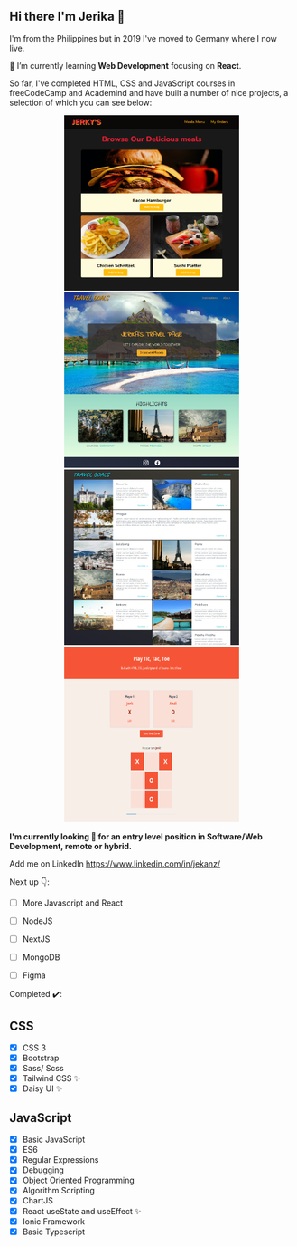 ## Hi there I'm Jerika 👋

I'm from the Philippines but in 2019 I've moved to Germany where I now live.

🌱 I’m currently learning **Web Development** focusing on **React**.

<!-- Things that interest me are -->

<!-- I enjoy ... -->

So far, I've completed HTML, CSS and JavaScript courses in freeCodeCamp and Academind and have built a number of nice projects, a selection of which you can see below:

<div align="center">
  <img src="web_food.png" width="310" height="310" alt="Web Food Page" style="display: inline" /><img src="travel_startpage.png" width="310" height="310" alt="Travel Page - Home Page" style="display: inline" />
  <img src="travel_destinations.png" width="310" height="310" alt="Travel Page - Destinations Page" style="display: inline" /><img src="tictactoe.png" width="310" height="310" alt="Tic Tac Toe" style="display: inline" />
</div>

**I'm currently looking 👀 for an entry level position in Software/Web Development, remote or hybrid.**

Add me on LinkedIn <https://www.linkedin.com/in/jekanz/>

Next up 👇:

- [ ] More Javascript and React
- [ ] NodeJS
- [ ] NextJS
- [ ] MongoDB
- [ ] Figma


Completed ✔️:

## CSS
- [x] CSS 3
- [x] Bootstrap
- [x] Sass/ Scss 
- [x] Tailwind CSS ✨
- [x] Daisy UI ✨

## JavaScript
- [x] Basic JavaScript
- [x] ES6
- [x] Regular Expressions
- [x] Debugging
- [x] Object Oriented Programming
- [x] Algorithm Scripting
- [x] ChartJS
- [x] React useState and useEffect ✨
- [x] Ionic Framework
- [x] Basic Typescript

